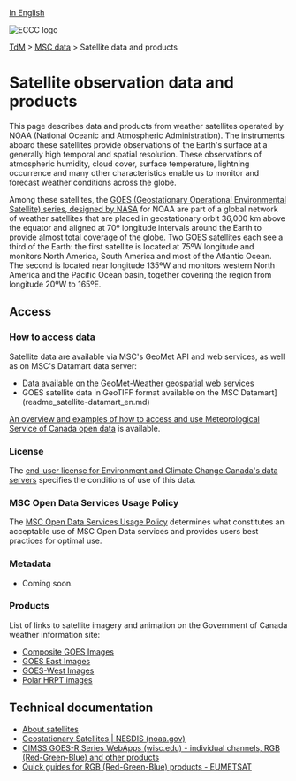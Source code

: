 [In English](readme_satellite_en.md)

![ECCC logo](../../img_eccc-logo.png)

[TdM](../../readme_en.md) > [MSC data](../readme_en.md) > Satellite data and products

# Satellite observation data and products

This page describes data and products from weather satellites operated by NOAA (National Oceanic and Atmospheric Administration). The instruments aboard these satellites provide observations of the Earth's surface at a generally high temporal and spatial resolution. These observations of atmospheric humidity, cloud cover, surface temperature, lightning occurrence and many other characteristics enable us to monitor and forecast weather conditions across the globe.

Among these satellites, the [GOES (Geostationary Operational Environmental Satellite) series, designed by NASA](https://science.nasa.gov/mission/goes/) for NOAA are part of a global network of weather satellites that are placed in geostationary orbit 36,000 km above the equator and aligned at 70º longitude intervals around the Earth to provide almost total coverage of the globe. Two GOES satellites each see a third of the Earth: the first satellite is located at 75ºW longitude and monitors North America, South America and most of the Atlantic Ocean. The second is located near longitude 135ºW and monitors western North America and the Pacific Ocean basin, together covering the region from longitude 20ºW to 165ºE.

## Access

### How to access data

Satellite data are available via MSC's GeoMet API and web services, as well as on MSC's Datamart data server:

* [Data available on the GeoMet-Weather geospatial web services](../../msc-geomet/readme_en.md)   
* GOES satellite data in GeoTIFF format available on the MSC Datamart](readme_satellite-datamart_en.md)
 
[An overview and examples of how to access and use Meteorological Service of Canada open data](../../usage/readme_en.md) is available.

### License

The [end-user license for Environment and Climate Change Canada's data servers](.../.../license/readme_en.md) specifies the conditions of use of this data.

### MSC Open Data Services Usage Policy

The [MSC Open Data Services Usage Policy](../.../usage-policy/readme_en.md) determines what constitutes an acceptable use of MSC Open Data services and provides users best practices for optimal use.

### Metadata

* Coming soon.

### Products

List of links to satellite imagery and animation on the Government of Canada weather information site:

* [Composite GOES Images](https://weather.gc.ca/satellite/index_e.html#goes_composites)
* [GOES East Images](https://weather.gc.ca/satellite/index_e.html#goes_east)
* [GOES-West Images](https://weather.gc.ca/satellite/index_e.html#goes_west)
* [Polar HRPT images](https://weather.gc.ca/satellite/index_e.html#hrpt)

## Technical documentation

* [About satellites](https://www.canada.ca/en/environment-climate-change/services/weather-general-tools-resources/satellites.html)
* [Geostationary Satellites | NESDIS (noaa.gov)](https://www.nesdis.noaa.gov/our-satellites/currently-flying/geostationary-satellites)
* [CIMSS GOES-R Series WebApps (wisc.edu) - individual channels, RGB (Red-Green-Blue) and other products](https://cimss.ssec.wisc.edu/goes/GOESR_QuickGuides.html)
* [Quick guides for RGB (Red-Green-Blue) products - EUMETSAT](https://resources.eumetrain.org/rgb_quick_guides/index.html) 
